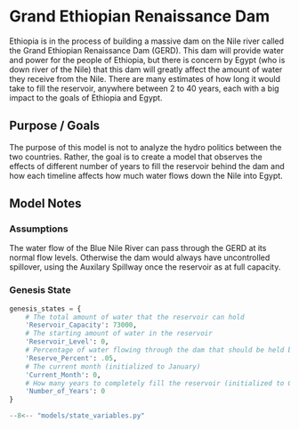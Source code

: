 # Grand Ethiopian Renaissance Dam
Ethiopia is in the process of building a massive dam on the Nile river called the Grand Ethiopian Renaissance Dam (GERD). This dam will provide water and power for the people of Ethiopia, but there is concern by Egypt (who is down river of the Nile) that this dam will greatly affect the amount of water they receive from the Nile. There are many estimates of how long it would take to fill the reservoir, anywhere between 2 to 40 years, each with a big impact to the goals of Ethiopia and Egypt.

## Purpose / Goals
The purpose of this model is not to analyze the hydro politics between the two countries. Rather, the goal is to create a model that observes the effects of different number of years to fill the reservoir behind the dam and how each timeline affects how much water flows down the Nile into Egypt.

## Model Notes
### Assumptions
The water flow of the Blue Nile River can pass through the GERD at its normal flow levels. Otherwise the dam would always have uncontrolled spillover, using the Auxilary Spillway once the reservoir as at full capacity.

### Genesis State
```py
genesis_states = {
    # The total amount of water that the reservoir can hold
    'Reservoir_Capacity': 73000,
    # The starting amount of water in the reservoir
    'Reservoir_Level': 0,
    # Percentage of water flowing through the dam that should be held back in order to fill the reservoir
    'Reserve_Percent': .05,
    # The current month (initialized to January)
    'Current_Month': 0,
    # How many years to completely fill the reservoir (initialized to 0)
    'Number_of_Years': 0               
}
```

```py
--8<-- "models/state_variables.py"
```